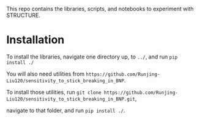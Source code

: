 This repo contains the libraries, scripts, and notebooks to experiment with STRUCTURE. 

# Installation 
To install the libraries, navigate one directory up, to `../`, and run 
`pip install ./`

You will also need utilities from `https://github.com/Runjing-Liu120/sensitivity_to_stick_breaking_in_BNP`. 

To install those utilities, run 
`git clone https://github.com/Runjing-Liu120/sensitivity_to_stick_breaking_in_BNP.git`, 

navigate to that folder, and run `pip install ./`. 
